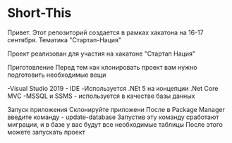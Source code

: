 # Short-This
Привет. Этот репозиторий создается в рамках хакатона на 16-17 сентября. Тематика "Стартап-Нация"

Проект реализован для участия на хакатоне "Стартап Нация"

Приготовление
Перед тем как клонировать проект вам нужно подготовить необходимые вещи

-Visual Studio 2019 - IDE -Используется .NEt 5 на концепции .Net Core MVC -MSSQL и SSMS - используется в качестве базы данных

Запуск приложения
Склонируйте приложени После в Package Manager введите команду - update-database Запустив эту команду сработают миграции, и в базе у вас будут все необходимые таблицы После этого можете запускать проект
